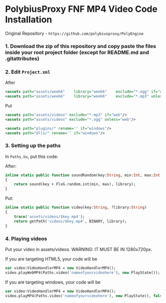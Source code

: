# PolybiusProxy FNF MP4 Video Code Installation

Original Repository - `https://github.com/polybiusproxy/PolyEngine`
  
### 1. Download the zip of this repository and copy paste the files inside your root project folder (except for README.md and .gitattributes)
### 2. Edit `Project.xml`

After

```xml
<assets path="assets/week6"    library="week6"    exclude="*.ogg" if="web"/>
<assets path="assets/week6"    library="week6"    exclude="*.mp3" unless="web"/>
```

Put

```xml
<assets path="assets/videos" exclude="*.mp3" if="web"/>
<assets path="assets/videos" exclude="*.ogg" unless="web"/>

<assets path="plugins/" rename='' if="windows"/>
<assets path="dlls/" rename='' if="windows"/>
```

### 3. Setting up the paths

In `Paths.hx`, put this code:

After:
```haxe	
inline static public function soundRandom(key:String, min:Int, max:Int, ?library:String)
{
	return sound(key + FlxG.random.int(min, max), library);
}
```

Put:
```haxe
inline static public function video(key:String, ?library:String)
{
	trace('assets/videos/$key.mp4');
	return getPath('videos/$key.mp4', BINARY, library);
}
```

### 4. Playing videos

Put your video in assets/videos.
WARNING: IT MUST BE IN 1280x720px.

If you are targeting HTML5, your code will be

```haxe
var video:VideoHandlerMP4 = new VideoHandlerMP4();
video.playWebMP4(Paths.video('nameofyourvideohere'), new PlayState());
```

If you are targeting windows, your code will be

```haxe
var video:VideoHandlerMP4 = new VideoHandlerMP4();
video.playMP4(Paths.video('nameofyourvideohere'), new PlayState(), false, false, false);
```
